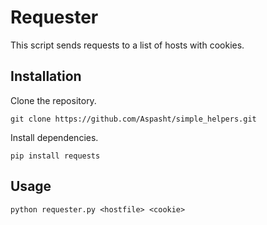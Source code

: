# Requester
 This script sends requests to a list of hosts with cookies. 


## Installation
 Clone the repository.

    git clone https://github.com/Aspasht/simple_helpers.git

 Install dependencies.
 
    pip install requests
 
 
## Usage
    python requester.py <hostfile> <cookie>


